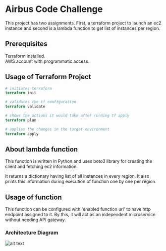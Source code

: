 # Airbus Code Challenge

This project has two assignments. First, a terraform project to launch an ec2 instance and second is a lambda function to get list of instances per region.

## Prerequisites

Terraform installed.  
AWS account with programmatic access.


## Usage of Terraform Project

```terraform
# initiates terraform
terraform init

# validates the tf configuration
terraform validate

# shows the actions it would take after running tf apply
terraform plan

# applies the changes in the target environment
terraform apply
```

## About lambda function
This function is written in Python and uses boto3 library for creating the client and fetching ec2 information.  

It returns a dictionary having list of all instances in every region. It also prints this information during execution of function one by one per region.

## Usage of function
This function can be configured with 'enabled function url' to have http endpoint assigned to it. By this, it will act as an independent microservice without needing API gateway.

### Architecture Diagram
![alt text](https://embed.creately.com/MNmlm5hwWPC?token=kDeKrHzIIeg5WdOw&type=svg)
